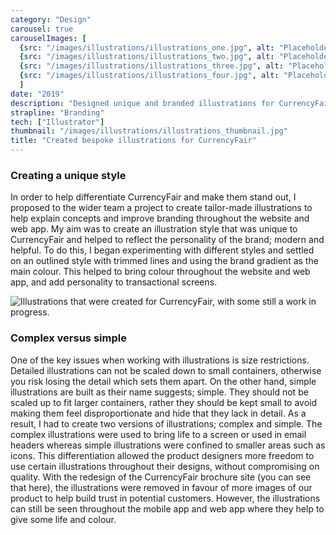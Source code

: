```yaml
---
category: "Design"
carousel: true
carouselImages: [
  {src: "/images/illustrations/illustrations_one.jpg", alt: "Placeholder"}, 
  {src: "/images/illustrations/illustrations_two.jpg", alt: "Placeholder"}, 
  {src: "/images/illustrations/illustrations_three.jpg", alt: "Placeholder"},
  {src: "/images/illustrations/illustrations_four.jpg", alt: "Placeholder"}
  ]
date: "2019"
description: "Designed unique and branded illustrations for CurrencyFair to be used throughout the product."
strapline: "Branding"
tech: ["Illustrator"]
thumbnail: "/images/illustrations/illustrations_thumbnail.jpg"
title: "Created bespoke illustrations for CurrencyFair"
---
```


### Creating a unique style

In order to help differentiate CurrencyFair and make them stand out, I proposed to the wider team a project to create tailor-made illustrations to help explain concepts and improve branding throughout the website and web app. My aim was to create an illustration style that was unique to CurrencyFair and helped to reflect the personality of the brand; modern and helpful. To do this, I began experimenting with different styles and settled on an outlined style with trimmed lines and using the brand gradient as the main colour. This helped to bring colour throughout the website and web app, and add personality to transactional screens.

![Illustrations that were created for CurrencyFair, with some still a work in progress.](/images/illustrations/illustrations_grid.jpg)

### Complex versus simple

One of the key issues when working with illustrations is size restrictions. Detailed illustrations can not be scaled down to small containers, otherwise you risk losing the detail which sets them apart. On the other hand, simple illustrations are built as their name suggests; simple. They should not be scaled up to fit larger containers, rather they should be kept small to avoid making them feel disproportionate and hide that they lack in detail. As a result, I had to create two versions of illustrations; complex and simple. The complex illustrations were used to bring life to a screen or used in email headers whereas simple illustrations were confined to smaller areas such as icons. This differentiation allowed the product designers more freedom to use certain illustrations throughout their designs, without compromising on quality. With the redesign of the CurrencyFair brochure site (you can see that here), the illustrations were removed in favour of more images of our product to help build trust in potential customers. However, the illustrations can still be seen throughout the mobile app and web app where they help to give some life and colour.